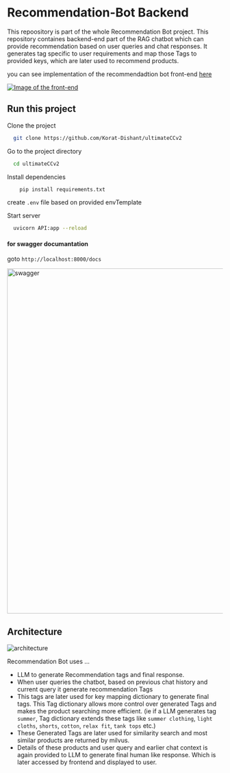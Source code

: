 # Recommendation-Bot Backend

This repoository is part of the whole Recommendation Bot project. This repository containes backend-end part of the RAG chatbot which can provide recommendation based on user queries and chat responses. It generates tag specific to user requirements and map those Tags to provided keys, which are later used to recommend products.



you can see implementation of the recommendadtion bot front-end [here](https://github.com/harsh201045/Recommendation-Bot-frontend)

[![Image of the front-end](https://github.com/user-attachments/assets/cdd2e1ec-795a-4df4-889b-baeb1dcfdc95)](https://github.com/Korat-Dishant/Recommendation-Bot)


## Run this project

Clone the project

```bash
  git clone https://github.com/Korat-Dishant/ultimateCCv2
```

Go to the project directory

```bash
  cd ultimateCCv2
```

Install dependencies

```bash
    pip install requirements.txt
```

create `.env` file based on provided envTemplate

Start server 

```bash
  uvicorn API:app --reload
```

#### for swagger documantation
goto `http://localhost:8000/docs`

<img width="805" alt="swagger" src="https://github.com/user-attachments/assets/e1eb196f-842e-4d2e-b2c9-eaf0c7265c01">



## Architecture

![architecture](https://github.com/user-attachments/assets/66a1a5bc-46a8-4d4b-8f96-728cc1518a1a)


Recommendation Bot uses ...
- LLM to generate Recommendation tags and final response.
- When user queries the chatbot, based on previous chat history and current query it generate recommendation Tags 
- This tags are later used for key mapping dictionary to generate final tags. This Tag dictionary allows more control over generated Tags and makes the product searching more efficient. (ie if a LLM generates tag `summer`, Tag dictionary extends these tags like `summer clothing`, `light cloths`, `shorts`, `cotton`, `relax fit`, `tank tops` etc.)  
- These Generated Tags are later used for similarity search and most similar products are returned by milvus.
- Details of these products and user query and earlier chat context is again provided to LLM to generate final human like response. Which is later accessed by frontend and displayed to user.
  
